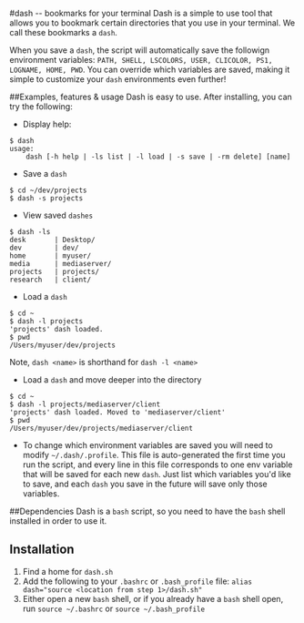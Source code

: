#dash -- bookmarks for your terminal
Dash is a simple to use tool that allows you to bookmark certain directories that you use in your terminal. We call these bookmarks a `dash`.

When you save a `dash`, the script will automatically save the followign environment variables: `PATH, SHELL, LSCOLORS, USER, CLICOLOR, PS1, LOGNAME, HOME, PWD`. You can override which variables are saved, making it simple to customize your `dash` environments even further! 



##Examples, features & usage
Dash is easy to use. After installing, you can try the following:


- Display help:

```
$ dash
usage: 
    dash [-h help | -ls list | -l load | -s save | -rm delete] [name]
```

- Save a `dash`

```
$ cd ~/dev/projects
$ dash -s projects
```

- View saved `dashes`

```
$ dash -ls
desk       | Desktop/
dev        | dev/
home       | myuser/
media      | mediaserver/
projects   | projects/
research   | client/
```

- Load a `dash`

```
$ cd ~
$ dash -l projects
'projects' dash loaded.
$ pwd
/Users/myuser/dev/projects
```
Note, `dash <name>` is shorthand for `dash -l <name>`

- Load a `dash` and move deeper into the directory

```
$ cd ~
$ dash -l projects/mediaserver/client
'projects' dash loaded. Moved to 'mediaserver/client'
$ pwd
/Users/myuser/dev/projects/mediaserver/client
```

- To change which environment variables are saved you will need to modify `~/.dash/.profile`. This file is auto-generated the first time you run the script, and every line in this file corresponds to one env variable that will be saved for each new `dash`. Just list which variables you'd like to save, and each `dash` you save in the future will save only those variables. 

##Dependencies
Dash is a `bash` script, so you need to have the `bash` shell installed in order to use it.

## Installation
1. Find a home for `dash.sh`
2. Add the following to your `.bashrc` or `.bash_profile` file: `alias dash="source <location from step 1>/dash.sh"`
3. Either open a new `bash` shell, or if you already have a `bash` shell open, run `source ~/.bashrc` or `source ~/.bash_profile`
